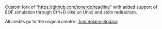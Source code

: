 ﻿Custom fork of "https://github.com/tonerdo/readline"
with added support of EOF simulation through Ctrl+D (like on Unix)
and stdin redirection.

All credits go to the original creator: [Toni Solarin-Sodara](https://github.com/tonerdo)